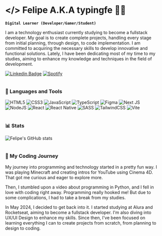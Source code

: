 # </> Felipe A.K.A typingfe 👨‍💻

**`Digital Learner (Developer/Gamer/Student)`**

I am a technology enthusiast currently studying to become a fullstack developer. My goal is to create complete projects, handling every stage from initial planning, through design, to code implementation. I am committed to acquiring the necessary skills to develop innovative and functional solutions. Lately, I have been dedicating most of my time to my studies, aiming to enhance my knowledge and techniques in the field of development.


[![Linkedin Badge](https://img.shields.io/badge/-Felipe%20Silva-0077B5?style=for-the-badge&logo=Linkedin&logoColor=white&link=https://www.linkedin.com/in/typingfe/)](https://www.linkedin.com/in/typingfe/) 
[![Spotify](https://img.shields.io/badge/Felipe-1ED760?style=for-the-badge&logo=spotify&logoColor=white&link=https://www.spotify.com/user/05dt5s946v7gsy0v7jxm1ba86)](https://open.spotify.com/user/05dt5s946v7gsy0v7jxm1ba86)

#


### 🧰 Languages and Tools

![HTML5](https://img.shields.io/badge/html5-%23E34F26.svg?style=for-the-badge&logo=html5&logoColor=white)
![CSS3](https://img.shields.io/badge/css3-%231572B6.svg?style=for-the-badge&logo=css3&logoColor=white)
![JavaScript](https://img.shields.io/badge/javascript-%23323330.svg?style=for-the-badge&logo=javascript&logoColor=%23F7DF1E)
![TypeScript](https://img.shields.io/badge/typescript-%23007ACC.svg?style=for-the-badge&logo=typescript&logoColor=white)
![Figma](https://img.shields.io/badge/figma-%23F24E1E.svg?style=for-the-badge&logo=figma&logoColor=white)
![Next JS](https://img.shields.io/badge/Next-black?style=for-the-badge&logo=next.js&logoColor=white)
![NodeJS](https://img.shields.io/badge/node.js-6DA55F?style=for-the-badge&logo=node.js&logoColor=white)
![React](https://img.shields.io/badge/react-%2320232a.svg?style=for-the-badge&logo=react&logoColor=%2361DAFB)
![React Native](https://img.shields.io/badge/react_native-%2320232a.svg?style=for-the-badge&logo=react&logoColor=%2361DAFB)
![SASS](https://img.shields.io/badge/SASS-hotpink.svg?style=for-the-badge&logo=SASS&logoColor=white)
![TailwindCSS](https://img.shields.io/badge/tailwindcss-%2338B2AC.svg?style=for-the-badge&logo=tailwind-css&logoColor=white)
![Vite](https://img.shields.io/badge/vite-%23646CFF.svg?style=for-the-badge&logo=vite&logoColor=white)

#

### 📊 Stats


![Felipe's GitHub stats](https://github-readme-stats.vercel.app/api?username=typingfe&show_icons=true&theme=dark)

#

### 📖 My Coding Journey


My journey into programming and technology started in a pretty fun way. I was playing Minecraft and creating intros for YouTube using Cinema 4D. That got me curious and eager to explore more.

Then, I stumbled upon a video about programming in Python, and I fell in love with coding right away. Programming really hooked me! But due to some complications, I had to take a break from my studies.

In May 2024, I decided to get back into it. I started studying at Alura and Rocketseat, aiming to become a fullstack developer. I'm also diving into UX/UI Design to enhance my skills. Since then, I've been focused on learning everything I can to create projects from scratch, from planning to design to coding.



